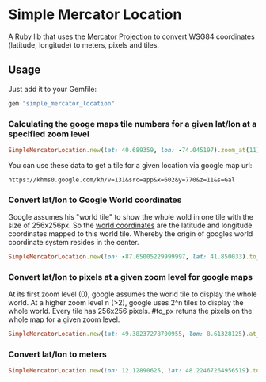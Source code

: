 # Simple Mercator Location

A Ruby lib that uses the [Mercator Projection](https://en.wikipedia.org/wiki/Mercator_projection) to convert WSG84 coordinates (latitude, longitude) to meters, pixels and tiles. 

## Usage

Just add it to your Gemfile:

```ruby
gem "simple_mercator_location"
```


### Calculating the googe maps tile numbers for a given lat/lon at a specified zoom level
```ruby
SimpleMercatorLocation.new(lat: 40.689359, lon: -74.045197).zoom_at(11) # <= [602,770]
```
You can use these data to get a tile for a given location via google map url: 
```
https://khms0.google.com/kh/v=131&src=app&x=602&y=770&z=11&s=Gal
```


### Convert lat/lon to Google World coordinates
Google assumes his "world tile" to show the whole wold in one tile with the size of 256x256px. 
So the [world coordinates](https://developers.google.com/maps/documentation/javascript/examples/map-coordinates) 
are the latitude and longitude coordinates mapped to this world tile. Whereby the origin of googles world coordinate system resides in the center. 
```ruby
SimpleMercatorLocation.new(lon: -87.65005229999997, lat: 41.850033).to_w  # <= [65.67107392000001, 95.1748950436046]
```

### Convert lat/lon to pixels at a given zoom level for google maps
At its first zoom level (0), google assumes the world tile to display the whole world. At a higher zoom level n (>2), google uses 2^n tiles to display the whole world. Every tile has 256x256 pixels. #to_px retuns the pixels on the whole map for a given zoom level.
```ruby
SimpleMercatorLocation.new(lat: 49.38237278700955, lon: 8.61328125).at_zoom(11).to_px  # <= [274688, 179200]
```



### Convert lat/lon to meters
```ruby
SimpleMercatorLocation.new(lon: 12.12890625, lat: 48.22467264956519).to_m  # <= [1350183.66762935, 6144314.08167561]
```

